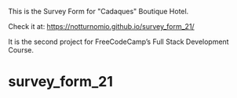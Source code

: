 This is the Survey Form for "Cadaques" Boutique Hotel.

Check it at: https://notturnomio.github.io/survey_form_21/

It is the second project for FreeCodeCamp’s Full Stack Development Course.

# survey_form_21
